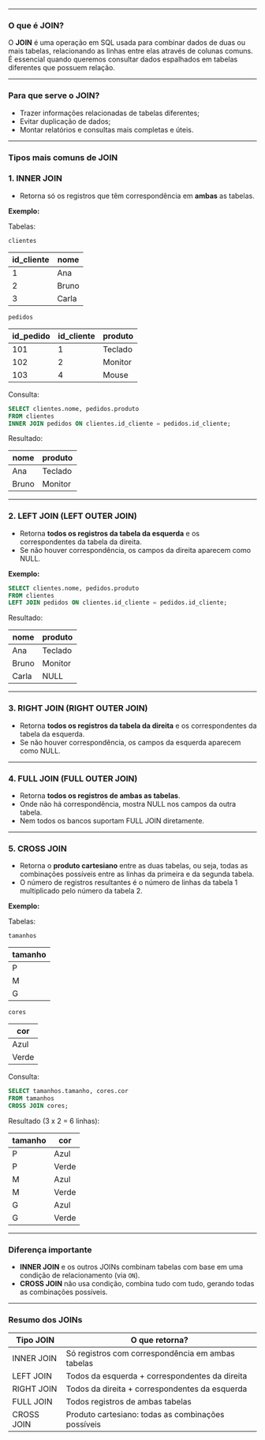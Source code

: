 
---

### O que é JOIN?

O **JOIN** é uma operação em SQL usada para combinar dados de duas ou mais tabelas, relacionando as linhas entre elas através de colunas comuns. É essencial quando queremos consultar dados espalhados em tabelas diferentes que possuem relação.

---

### Para que serve o JOIN?

- Trazer informações relacionadas de tabelas diferentes;
- Evitar duplicação de dados;
- Montar relatórios e consultas mais completas e úteis.

---

### Tipos mais comuns de JOIN

### 1. INNER JOIN

- Retorna só os registros que têm correspondência em **ambas** as tabelas.

**Exemplo:**

Tabelas:

`clientes`

| id_cliente | nome |
| --- | --- |
| 1 | Ana |
| 2 | Bruno |
| 3 | Carla |

`pedidos`

| id_pedido | id_cliente | produto |
| --- | --- | --- |
| 101 | 1 | Teclado |
| 102 | 2 | Monitor |
| 103 | 4 | Mouse |

Consulta:

```sql
SELECT clientes.nome, pedidos.produto
FROM clientes
INNER JOIN pedidos ON clientes.id_cliente = pedidos.id_cliente;
```

Resultado:

| nome | produto |
| --- | --- |
| Ana | Teclado |
| Bruno | Monitor |

---

### 2. LEFT JOIN (LEFT OUTER JOIN)

- Retorna **todos os registros da tabela da esquerda** e os correspondentes da tabela da direita.
- Se não houver correspondência, os campos da direita aparecem como NULL.

**Exemplo:**

```sql
SELECT clientes.nome, pedidos.produto
FROM clientes
LEFT JOIN pedidos ON clientes.id_cliente = pedidos.id_cliente;
```

Resultado:

| nome | produto |
| --- | --- |
| Ana | Teclado |
| Bruno | Monitor |
| Carla | NULL |

---

### 3. RIGHT JOIN (RIGHT OUTER JOIN)

- Retorna **todos os registros da tabela da direita** e os correspondentes da tabela da esquerda.
- Se não houver correspondência, os campos da esquerda aparecem como NULL.

---

### 4. FULL JOIN (FULL OUTER JOIN)

- Retorna **todos os registros de ambas as tabelas**.
- Onde não há correspondência, mostra NULL nos campos da outra tabela.
- Nem todos os bancos suportam FULL JOIN diretamente.

---

### 5. CROSS JOIN

- Retorna o **produto cartesiano** entre as duas tabelas, ou seja, todas as combinações possíveis entre as linhas da primeira e da segunda tabela.
- O número de registros resultantes é o número de linhas da tabela 1 multiplicado pelo número da tabela 2.

**Exemplo:**

Tabelas:

`tamanhos`

| tamanho |
| --- |
| P |
| M |
| G |

`cores`

| cor |
| --- |
| Azul |
| Verde |

Consulta:

```sql
SELECT tamanhos.tamanho, cores.cor
FROM tamanhos
CROSS JOIN cores;
```

Resultado (3 x 2 = 6 linhas):

| tamanho | cor |
| --- | --- |
| P | Azul |
| P | Verde |
| M | Azul |
| M | Verde |
| G | Azul |
| G | Verde |

---

### Diferença importante

- **INNER JOIN** e os outros JOINs combinam tabelas com base em uma condição de relacionamento (via `ON`).
- **CROSS JOIN** não usa condição, combina tudo com tudo, gerando todas as combinações possíveis.

---

### Resumo dos JOINs

| Tipo JOIN | O que retorna? |
| --- | --- |
| INNER JOIN | Só registros com correspondência em ambas tabelas |
| LEFT JOIN | Todos da esquerda + correspondentes da direita |
| RIGHT JOIN | Todos da direita + correspondentes da esquerda |
| FULL JOIN | Todos registros de ambas tabelas |
| CROSS JOIN | Produto cartesiano: todas as combinações possíveis |
